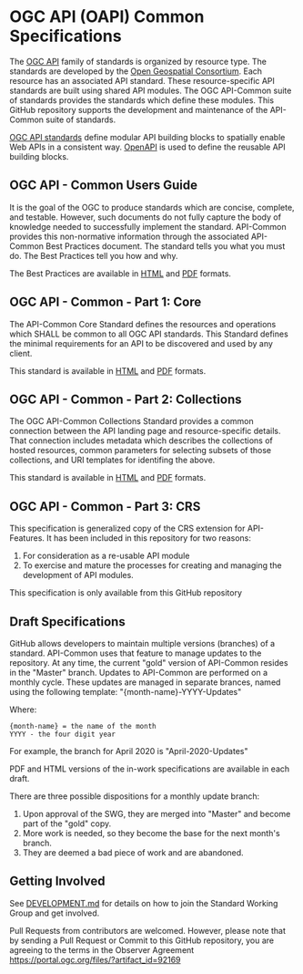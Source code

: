 # OGC API (OAPI) Common Specifications

The [OGC API](https://ogcapi.ogc.org) family of standards is organized by resource type. The standards are developed by the [Open Geospatial Consortium](http://ogc.org). Each resource has an associated API standard. These resource-specific API standards are built using shared API modules. The OGC API-Common suite of standards provides the standards which define these modules. This GitHub repository supports the development and maintenance of the API-Common suite of standards.

[OGC API standards](https://ogcapi.ogc.org) define modular API building blocks to spatially enable Web APIs in a consistent way. [OpenAPI](http://openapis.org) is used to define the reusable API building blocks.

## OGC API - Common Users Guide
It is the goal of the OGC to produce standards which are concise, complete, and testable. However, such documents do not fully capture the body of knowledge needed to successfully implement the standard. API-Common provides this non-normative information through the associated API-Common Best Practices document. The standard tells you what you must do. The Best Practices tell you how and why.

The Best Practices are available in [HTML](https://github.com/opengeospatial/oapi_common/blob/master/20-071.html) and [PDF](https://github.com/opengeospatial/oapi_common/blob/master/20-071.pdf) formats.

## OGC API - Common - Part 1: Core

The API-Common Core Standard defines the resources and operations which SHALL be common to all OGC API standards. This Standard defines the minimal requirements for an API to be discovered and used by any client.

This standard is available in [HTML](http://docs.opengeospatial.org/DRAFTS/19-072.pdf) and [PDF](http://docs.opengeospatial.org/DRAFTS/19-072.html) formats.

## OGC API - Common - Part 2: Collections

The OGC API-Common Collections Standard provides a common connection between the API landing page and resource-specific details. That connection includes metadata which describes the collections of hosted resources, common parameters for selecting subsets of those collections, and URI templates for identifing the above.

This standard is available in [HTML](http://docs.opengeospatial.org/DRAFTS/20-024.pdf) and [PDF](http://docs.opengeospatial.org/DRAFTS/20-024.html) formats.

## OGC API - Common - Part 3: CRS

This specification is generalized copy of the CRS extension for API-Features. It has been included in this repository for two reasons:

1) For consideration as a re-usable API module
2) To exercise and mature the processes for creating and managing the development of API modules.

This specification is only available from this GitHub repository

## Draft Specifications

GitHub allows developers to maintain multiple versions (branches) of a standard. API-Common uses that feature to manage updates to the repository. At any time, the current "gold" version of API-Common resides in the "Master" branch. Updates to API-Common are performed on a monthly cycle. These updates are managed in separate brances, named using the following template: "{month-name}-YYYY-Updates"

 Where:

    {month-name} = the name of the month
    YYYY - the four digit year

For example, the branch for April 2020 is "April-2020-Updates"

PDF and HTML versions of the in-work specifications are available in each draft.

There are three possible dispositions for a monthly update branch:

1) Upon approval of the SWG, they are merged into "Master" and become part of the "gold" copy.
2) More work is needed, so they become the base for the next month's branch.
3) They are deemed a bad piece of work and are abandoned.

 ## Getting Involved

See [DEVELOPMENT.md](DEVELOPMENT.md) for details on how to join the Standard Working Group and get involved.

Pull Requests from contributors are welcomed. However, please note that by sending a Pull Request or Commit to this GitHub repository, you are agreeing to the terms in the Observer Agreement https://portal.ogc.org/files/?artifact_id=92169
